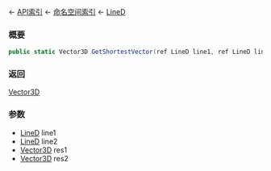 ← [API索引](Api-Index) ← [命名空间索引](Namespace-Index) ← [LineD](VRageMath.LineD)

### 概要

```csharp
public static Vector3D GetShortestVector(ref LineD line1, ref LineD line2, out Vector3D res1, out Vector3D res2)
```

### 返回

[Vector3D](VRageMath.Vector3D)

### 参数

* [LineD](VRageMath.LineD) line1
* [LineD](VRageMath.LineD) line2
* [Vector3D](VRageMath.Vector3D) res1
* [Vector3D](VRageMath.Vector3D) res2
